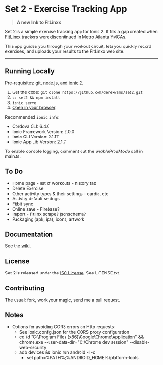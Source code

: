 # Set 2 - Exercise Tracking App

> **A new link to FitLinxx**

Set 2 is a simple exercise tracking app for Ionic 2.  It fills a gap created when [FitLinxx](https://fitlinxx.com) trackers were discontinued in Metro Atlanta YMCAs.

This app guides you through your workout circuit, lets you quickly record exercises, and uploads your results to the FitLinxx web site.

---

## Running Locally

Pre-requisites: [git](https://git-scm.com/),  [node.js](https://nodejs.org), and [ionic 2](https://ionicframework.com/).

1. Get the code: `git clone https://github.com/derekwlms/set2.git`
2. `cd set2 && npm install`
3. `ionic serve`
4. [Open in your browser](http://localhost:8100).

Recommended `ionic info`:

- Cordova CLI: 6.4.0
- Ionic Framework Version: 2.0.0
- Ionic CLI Version: 2.1.17
- Ionic App Lib Version: 2.1.7

To enable console logging, comment out the *enableProdMode* call in main.ts.  

## To Do

- Home page - list of workouts - history tab
- Delete Exercise
- Other activity types & their settings - cardio, etc
- Activity default settings
- Fitbit sync
- Online save - Firebase?
- Import - Fitlinx scrape?  jsonschema?
- Packaging (apk, ipa), icons, artwork

## Documentation

See the [wiki](https://github.com/derekwlms/set2/wiki).

## License
Set 2 is released under the [ISC License](https://opensource.org/licenses/ISC).  See LICENSE.txt.

## Contributing

The usual: fork, work your magic, send me a pull request.

## Notes

- Options for avoiding CORS errors on Http requests:
    - See ionic.config.json for the CORS proxy configuration 
    - cd /d "C:\Program Files (x86)\Google\Chrome\Application" && chrome.exe --user-data-dir="C:/Chrome dev session" --disable-web-security
    - adb devices && ionic run android -l -c
        - set path=%PATH%;%ANDROID_HOME%\platform-tools
 
